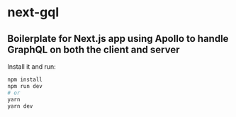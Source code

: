 # next-gql

## Boilerplate for Next.js app using Apollo to handle GraphQL on both the client and server

Install it and run:

```bash
npm install
npm run dev
# or
yarn
yarn dev
```
